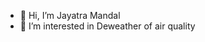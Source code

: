 - 👋 Hi, I’m Jayatra Mandal
- 👀 I’m interested in Deweather of air quality


<!---
JayatraMandal/JayatraMandal is a ✨ special ✨ repository because its `README.md` (this file) appears on your GitHub profile.
You can click the Preview link to take a look at your changes.
--->
